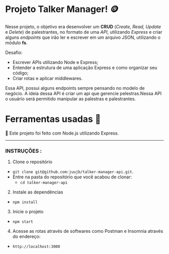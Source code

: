 
# Projeto Talker Manager! :coin:

Nesse projeto, o objetivo era desenvolver um **CRUD** (_Create, Read, Update_ e _Delete_) de palestrantes, no formato de uma _API_, utilizando _Express_ e criar alguns _endpoints_ que irão ler e escrever em um arquivo JSON, utilizando o módulo **fs**.

Desafio:
- Escrever APIs utilizando Node e Express;
- Entender a estrutura de uma aplicação Express e como organizar seu código;
- Criar rotas e aplicar middlewares.



Essa API, possui alguns endpoints sempre pensando no modelo de negócio. A ideia dessa API é criar um api que gerencie pelestras.Nessa API o usuário será permitido manipular as palestras e palestrantes.


# Ferramentas usadas 🧰

 🔨 Este projeto foi feito com Node.js utilizando Express.
 
---

### INSTRUÇÕES :

1. Clone o repositório
  * `git clone git@github.com:juujb/talker-manager-api.git`.
  * Entre na pasta do repositório que você acabou de clonar:
    * `cd talker-manager-api`

2. Instale as dependências
  * `npm install`

3. Inicie o projeto
  * `npm start `
  
4. Acesse as rotas através de softwares como Postman e Insomnia através do endereço:
  * `http://localhost:3000`
